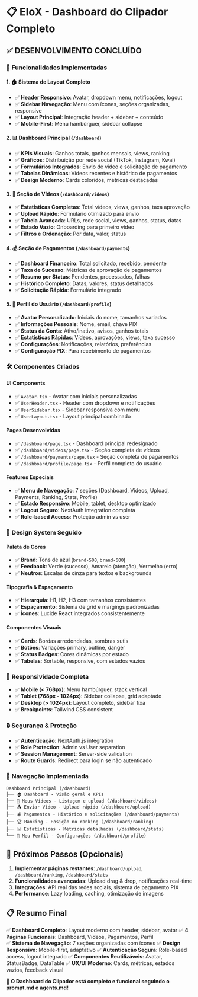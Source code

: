 # 📋 EloX - Dashboard do Clipador Completo

## ✅ **DESENVOLVIMENTO CONCLUÍDO**

### 🎯 **Funcionalidades Implementadas**

#### **1. 🏠 Sistema de Layout Completo**
- ✅ **Header Responsivo**: Avatar, dropdown menu, notificações, logout
- ✅ **Sidebar Navegação**: Menu com ícones, seções organizadas, responsive
- ✅ **Layout Principal**: Integração header + sidebar + conteúdo
- ✅ **Mobile-First**: Menu hambúrguer, sidebar collapse

#### **2. 📊 Dashboard Principal** (`/dashboard`)
- ✅ **KPIs Visuais**: Ganhos totais, ganhos mensais, views, ranking
- ✅ **Gráficos**: Distribuição por rede social (TikTok, Instagram, Kwai)
- ✅ **Formulários Integrados**: Envio de vídeo e solicitação de pagamento
- ✅ **Tabelas Dinâmicas**: Vídeos recentes e histórico de pagamentos
- ✅ **Design Moderno**: Cards coloridos, métricas destacadas

#### **3. 🎥 Seção de Vídeos** (`/dashboard/videos`)
- ✅ **Estatísticas Completas**: Total vídeos, views, ganhos, taxa aprovação
- ✅ **Upload Rápido**: Formulário otimizado para envio
- ✅ **Tabela Avançada**: URLs, rede social, views, ganhos, status, datas
- ✅ **Estado Vazio**: Onboarding para primeiro vídeo
- ✅ **Filtros e Ordenação**: Por data, valor, status

#### **4. 💰 Seção de Pagamentos** (`/dashboard/payments`)
- ✅ **Dashboard Financeiro**: Total solicitado, recebido, pendente
- ✅ **Taxa de Sucesso**: Métricas de aprovação de pagamentos
- ✅ **Resumo por Status**: Pendentes, processados, falhas
- ✅ **Histórico Completo**: Datas, valores, status detalhados
- ✅ **Solicitação Rápida**: Formulário integrado

#### **5. 👤 Perfil do Usuário** (`/dashboard/profile`)
- ✅ **Avatar Personalizado**: Iniciais do nome, tamanhos variados
- ✅ **Informações Pessoais**: Nome, email, chave PIX
- ✅ **Status da Conta**: Ativo/inativo, avisos, ganhos totais
- ✅ **Estatísticas Rápidas**: Vídeos, aprovações, views, taxa sucesso
- ✅ **Configurações**: Notificações, relatórios, preferências
- ✅ **Configuração PIX**: Para recebimento de pagamentos

### 🛠️ **Componentes Criados**

#### **UI Components**
- ✅ `Avatar.tsx` - Avatar com iniciais personalizadas
- ✅ `UserHeader.tsx` - Header com dropdown e notificações
- ✅ `UserSidebar.tsx` - Sidebar responsiva com menu
- ✅ `UserLayout.tsx` - Layout principal combinado

#### **Pages Desenvolvidas**
- ✅ `/dashboard/page.tsx` - Dashboard principal redesignado
- ✅ `/dashboard/videos/page.tsx` - Seção completa de vídeos
- ✅ `/dashboard/payments/page.tsx` - Seção completa de pagamentos  
- ✅ `/dashboard/profile/page.tsx` - Perfil completo do usuário

#### **Features Especiais**
- ✅ **Menu de Navegação**: 7 seções (Dashboard, Videos, Upload, Payments, Ranking, Stats, Profile)
- ✅ **Estado Responsivo**: Mobile, tablet, desktop optimizado
- ✅ **Logout Seguro**: NextAuth integration completa
- ✅ **Role-based Access**: Proteção admin vs user

### 🎨 **Design System Seguido**

#### **Paleta de Cores**
- ✅ **Brand**: Tons de azul (`brand-500`, `brand-600`)
- ✅ **Feedback**: Verde (sucesso), Amarelo (atenção), Vermelho (erro)
- ✅ **Neutros**: Escalas de cinza para textos e backgrounds

#### **Tipografia & Espaçamento**
- ✅ **Hierarquia**: H1, H2, H3 com tamanhos consistentes
- ✅ **Espaçamento**: Sistema de grid e margings padronizadas
- ✅ **Ícones**: Lucide React integrados consistentemente

#### **Componentes Visuais**
- ✅ **Cards**: Bordas arredondadas, sombras sutis
- ✅ **Botões**: Variações primary, outline, danger
- ✅ **Status Badges**: Cores dinâmicas por estado
- ✅ **Tabelas**: Sortable, responsive, com estados vazios

### 📱 **Responsividade Completa**

- ✅ **Mobile (< 768px)**: Menu hambúrguer, stack vertical
- ✅ **Tablet (768px - 1024px)**: Sidebar collapse, grid adaptado  
- ✅ **Desktop (> 1024px)**: Layout completo, sidebar fixa
- ✅ **Breakpoints**: Tailwind CSS consistent

### 🔒 **Segurança & Proteção**

- ✅ **Autenticação**: NextAuth.js integration
- ✅ **Role Protection**: Admin vs User separation
- ✅ **Session Management**: Server-side validation
- ✅ **Route Guards**: Redirect para login se não autenticado

### 🚀 **Navegação Implementada**

```
Dashboard Principal (/dashboard)
├── 🏠 Dashboard - Visão geral e KPIs
├── 🎥 Meus Vídeos - Listagem e upload (/dashboard/videos)
├── 📤 Enviar Vídeo - Upload rápido (/dashboard/upload)
├── 💰 Pagamentos - Histórico e solicitações (/dashboard/payments)  
├── 🏆 Ranking - Posição no ranking (/dashboard/ranking)
├── 📊 Estatísticas - Métricas detalhadas (/dashboard/stats)
└── 👤 Meu Perfil - Configurações (/dashboard/profile)
```

## 🎯 **Próximos Passos (Opcionais)**

1. **Implementar páginas restantes**: `/dashboard/upload`, `/dashboard/ranking`, `/dashboard/stats`
2. **Funcionalidades avançadas**: Upload drag & drop, notificações real-time
3. **Integrações**: API real das redes sociais, sistema de pagamento PIX
4. **Performance**: Lazy loading, caching, otimização de imagens

## 📋 **Resumo Final**

✅ **Dashboard Completo**: Layout moderno com header, sidebar, avatar
✅ **4 Páginas Funcionais**: Dashboard, Vídeos, Pagamentos, Perfil  
✅ **Sistema de Navegação**: 7 seções organizadas com ícones
✅ **Design Responsivo**: Mobile-first, adaptativo
✅ **Autenticação Segura**: Role-based access, logout integrado
✅ **Componentes Reutilizáveis**: Avatar, StatusBadge, DataTable
✅ **UX/UI Moderno**: Cards, métricas, estados vazios, feedback visual

**🎉 O Dashboard do Clipador está completo e funcional seguindo o prompt.md e agents.md!**